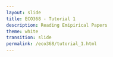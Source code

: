 ```yaml
---
layout: slide
title: ECO368 - Tutorial 1
description: Reading Emipirical Papers
theme: white
transition: slide
permalink: /eco368/tutorial_1.html
---
```

<section data-markdown data-separator="^\r?\n----\r?\n" data-separator-vertical="^\r?\n--\r?\n">
<script type="text/template">



## How to Read Economics Papers
### ECO368 - Tutorial 1
<br></br>

<center> ![U of T Logo](u_of_t_crest.svg) </center>

##### [Dario Toman](https://dariotoman.com/)
###### dario.toman@mail.utoronto.ca

--
## Plan for Today



--


----

## Demo 2
Slide 2

--

maybe??



</script>
</section>